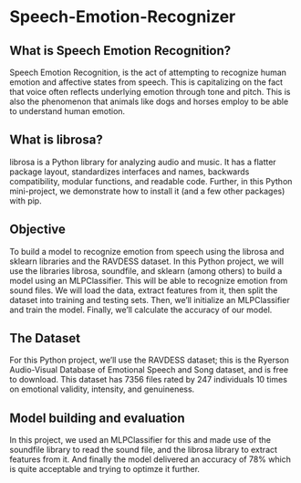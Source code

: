 # Speech-Emotion-Recognizer

## What is Speech Emotion Recognition?
Speech Emotion Recognition, is the act of attempting to recognize human emotion and affective states from speech. This is capitalizing on the fact that voice often reflects underlying emotion through tone and pitch. This is also the phenomenon that animals like dogs and horses employ to be able to understand human emotion.

## What is librosa?
librosa is a Python library for analyzing audio and music. It has a flatter package layout, standardizes interfaces and names, backwards compatibility, modular functions, and readable code. Further, in this Python mini-project, we demonstrate how to install it (and a few other packages) with pip.

## Objective
To build a model to recognize emotion from speech using the librosa and sklearn libraries and the RAVDESS dataset.
In this Python project, we will use the libraries librosa, soundfile, and sklearn (among others) to build a model using an MLPClassifier. This will be able to recognize emotion from sound files. We will load the data, extract features from it, then split the dataset into training and testing sets. Then, we’ll initialize an MLPClassifier and train the model. Finally, we’ll calculate the accuracy of our model.

## The Dataset
For this Python project, we’ll use the RAVDESS dataset; this is the Ryerson Audio-Visual Database of Emotional Speech and Song dataset, and is free to download. This dataset has 7356 files rated by 247 individuals 10 times on emotional validity, intensity, and genuineness. 

## Model building and evaluation
In this project, we used an MLPClassifier for this and made use of the soundfile library to read the sound file, and the librosa library to extract features from it. And finally the model delivered an accuracy of 78% which is quite acceptable and trying to optimze it further.
